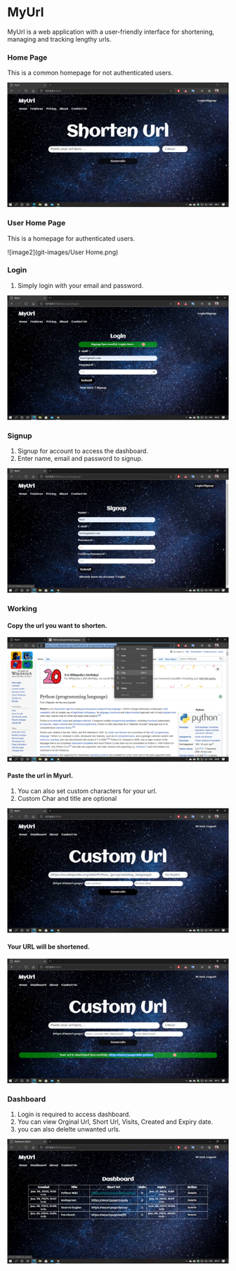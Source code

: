 # MyUrl
MyUrl is a web application with a user-friendly interface for shortening, managing and tracking lengthy urls.

### Home Page
This is a common homepage for not authenticated users.

![image1](git-images/Home.png)

### User Home Page
This is a homepage for authenticated users.

![image2](git-images/User Home.png)

### Login
1. Simply login with your email and password.

![image3](git-images/Login.png)

### Signup
1. Signup for account to access the dashboard.
2. Enter name, email and password to signup.

![image4](git-images/Signup.png)

### Working

#### Copy the url you want to shorten. 

![image5](git-images/Copy.png)

#### Paste the url in Myurl.

1. You can also set custom characters for your url.
2. Custom Char and title are optional 

![image6](git-images/Paste.png)

#### Your URL will be shortened. 

![image7](git-images/Shorten.png)

### Dashboard
1. Login is required to access dashboard.
2. You can view Orginal Url, Short Url, Visits, Created and Expiry date.
3. you can also delelte unwanted urls.

![image5](git-images/Dashboard.png)


